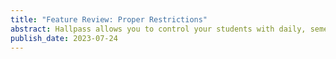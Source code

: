 ```yaml
---
title: "Feature Review: Proper Restrictions"
abstract: Hallpass allows you to control your students with daily, semester, yearly, and location based pass limits. 
publish_date: 2023-07-24
---
```


